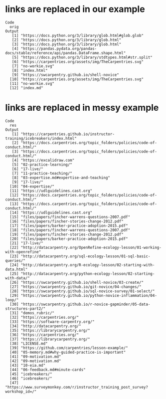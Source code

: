 # links are replaced in our example

    Code
      orig
    Output
       [1] "https://docs.python.org/3/library/glob.html#glob.glob"                                 
       [2] "https://docs.python.org/3/library/glob.html"                                           
       [3] "https://docs.python.org/3/library/glob.html"                                           
       [4] "https://pandas.pydata.org/pandas-docs/stable/reference/api/pandas.DataFrame.shape.html"
       [5] "https://docs.python.org/3/library/stdtypes.html#str.split"                             
       [6] "https://carpentries.org/assets/img/TheCarpentries.svg"                                 
       [7] "no-workie.svg"                                                                         
       [8] "index.html"                                                                            
       [9] "https://swcarpentry.github.io/shell-novice"                                            
      [10] "https://carpentries.org/assets/img/TheCarpentries.svg"                                 
      [11] "no-workie.svg"                                                                         
      [12] "index.md"                                                                              

# links are replaced in messy example

    Code
      res
    Output
       [1] "https://carpentries.github.io/instructor-training/icebreakers/index.html"     
       [2] "https://docs.carpentries.org/topic_folders/policies/code-of-conduct.html/"    
       [3] "https://docs.carpentries.org/topic_folders/policies/code-of-conduct.html/"    
       [4] "https://excalidraw.com"                                                       
       [5] "02-practice-learning/"                                                        
       [6] "17-live/"                                                                     
       [7] "11-practice-teaching/"                                                        
       [8] "03-expertise.md#expertise-and-teaching"                                       
       [9] "17-live/"                                                                     
      [10] "04-expertise/"                                                                
      [11] "https://udlguidelines.cast.org"                                               
      [12] "https://docs.carpentries.org/topic_folders/policies/code-of-conduct.html/"    
      [13] "https://docs.carpentries.org/topic_folders/policies/code-of-conduct.html/"    
      [14] "https://udlguidelines.cast.org"                                               
      [15] "files/papers/fincher-warrens-questions-2007.pdf"                              
      [16] "files/papers/fincher-stories-change-2012.pdf"                                 
      [17] "files/papers/barker-practice-adoption-2015.pdf"                               
      [18] "files/papers/fincher-warrens-questions-2007.pdf"                              
      [19] "files/papers/fincher-stories-change-2012.pdf"                                 
      [20] "files/papers/barker-practice-adoption-2015.pdf"                               
      [21] "17-live/"                                                                     
      [22] "http://datacarpentry.org/OpenRefine-ecology-lesson/01-working-with-openrefine"
      [23] "http://datacarpentry.org/sql-ecology-lesson/01-sql-basic-queries/"            
      [24] "http://datacarpentry.org/R-ecology-lesson/02-starting-with-data.html"         
      [25] "http://datacarpentry.org/python-ecology-lesson/02-starting-with-data/"        
      [26] "https://swcarpentry.github.io/shell-novice/03-create/"                        
      [27] "https://swcarpentry.github.io/git-novice/04-changes/"                         
      [28] "https://swcarpentry.github.io/sql-novice-survey/01-select/"                   
      [29] "https://swcarpentry.github.io/python-novice-inflammation/04-loop/"            
      [30] "https://swcarpentry.github.io/r-novice-gapminder/05-data-structures-part2/"   
      [31] "demos_rubric/"                                                                
      [32] "https://carpentries.org/"                                                     
      [33] "https://software-carpentry.org/"                                              
      [34] "http://datacarpentry.org/"                                                    
      [35] "https://librarycarpentry.org/"                                                
      [36] "https://carpentries.org/"                                                     
      [37] "https://librarycarpentry.org/"                                                
      [38] "LICENSE.md"                                                                   
      [39] "https://github.com/carpentries/lesson-example/"                               
      [40] "05-memory.md#why-guided-practice-is-important"                                
      [41] "09-motivation.md"                                                             
      [42] "09-motivation.md"                                                             
      [43] "10-eia.md"                                                                    
      [44] "06-feedback.md#minute-cards"                                                  
      [45] "icebreakers/"                                                                 
      [46] "icebreakers/"                                                                 
      [47] "https://www.surveymonkey.com/r/instructor_training_post_survey?workshop_id=/" 

